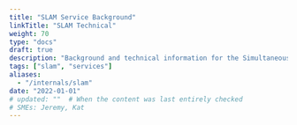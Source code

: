 ```yaml
---
title: "SLAM Service Background"
linkTitle: "SLAM Technical"
weight: 70
type: "docs"
draft: true
description: "Background and technical information for the Simultaneous Localization And Mapping (SLAM) service, its configuration, its functionality, and its interfaces."
tags: ["slam", "services"]
aliases:
  - "/internals/slam"
date: "2022-01-01"
# updated: ""  # When the content was last entirely checked
# SMEs: Jeremy, Kat
---
```

